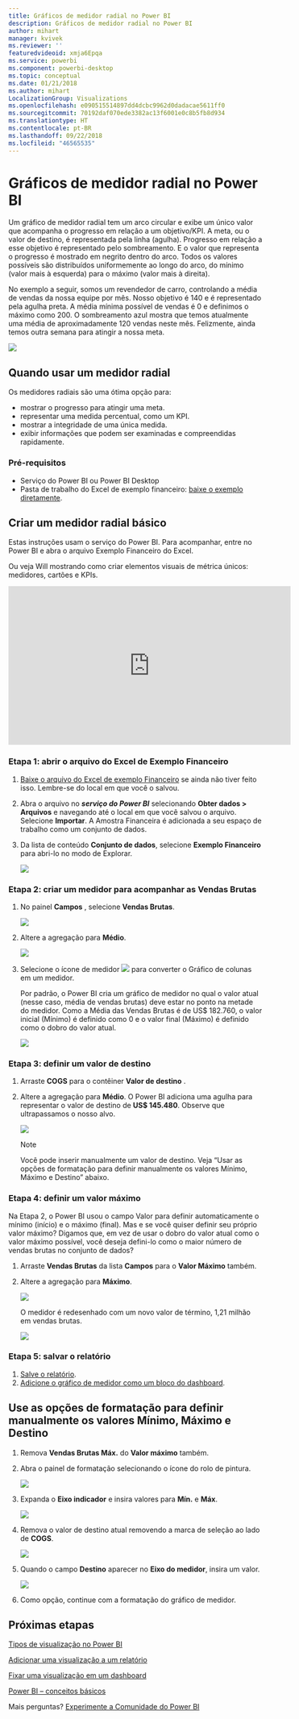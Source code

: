 ```yaml
---
title: Gráficos de medidor radial no Power BI
description: Gráficos de medidor radial no Power BI
author: mihart
manager: kvivek
ms.reviewer: ''
featuredvideoid: xmja6Epqa
ms.service: powerbi
ms.component: powerbi-desktop
ms.topic: conceptual
ms.date: 01/21/2018
ms.author: mihart
LocalizationGroup: Visualizations
ms.openlocfilehash: e090515514897dd4dcbc9962d0dadacae5611ff0
ms.sourcegitcommit: 70192daf070ede3382ac13f6001e0c8b5fb8d934
ms.translationtype: HT
ms.contentlocale: pt-BR
ms.lasthandoff: 09/22/2018
ms.locfileid: "46565535"
---
```

# <a name="radial-gauge-charts-in-power-bi"></a>Gráficos de medidor radial no Power BI
Um gráfico de medidor radial tem um arco circular e exibe um único valor que acompanha o progresso em relação a um objetivo/KPI.  A meta, ou o valor de destino, é representada pela linha (agulha). Progresso em relação a esse objetivo é representado pelo sombreamento.  E o valor que representa o progresso é mostrado em negrito dentro do arco. Todos os valores possíveis são distribuídos uniformemente ao longo do arco, do mínimo (valor mais à esquerda) para o máximo (valor mais à direita).

No exemplo a seguir, somos um revendedor de carro, controlando a média de vendas da nossa equipe por mês. Nosso objetivo é 140 e é representado pela agulha preta.  A média mínima possível de vendas é 0 e definimos o máximo como 200.  O sombreamento azul mostra que temos atualmente uma média de aproximadamente 120 vendas neste mês. Felizmente, ainda temos outra semana para atingir a nossa meta.

![](media/power-bi-visualization-radial-gauge-charts/gauge_m.png)

## <a name="when-to-use-a-radial-gauge"></a>Quando usar um medidor radial
Os medidores radiais são uma ótima opção para:

* mostrar o progresso para atingir uma meta.
* representar uma medida percentual, como um KPI.
* mostrar a integridade de uma única medida.
* exibir informações que podem ser examinadas e compreendidas rapidamente.

### <a name="prerequisites"></a>Pré-requisitos
 - Serviço do Power BI ou Power BI Desktop
 - Pasta de trabalho do Excel de exemplo financeiro: [baixe o exemplo diretamente](http://go.microsoft.com/fwlink/?LinkID=521962).

## <a name="create-a-basic-radial-gauge"></a>Criar um medidor radial básico
Estas instruções usam o serviço do Power BI. Para acompanhar, entre no Power BI e abra o arquivo Exemplo Financeiro do Excel.  

Ou veja Will mostrando como criar elementos visuais de métrica únicos: medidores, cartões e KPIs.

<iframe width="560" height="315" src="https://www.youtube.com/embed/xmja6EpqaO0?list=PL1N57mwBHtN0JFoKSR0n-tBkUJHeMP2cP" frameborder="0" allowfullscreen></iframe>

### <a name="step-1-open-the-financial-sample-excel-file"></a>Etapa 1: abrir o arquivo do Excel de Exemplo Financeiro
1. [Baixe o arquivo do Excel de exemplo Financeiro](../sample-financial-download.md) se ainda não tiver feito isso. Lembre-se do local em que você o salvou.

2. Abra o arquivo no ***serviço do Power BI*** selecionando **Obter dados \> Arquivos** e navegando até o local em que você salvou o arquivo. Selecione **Importar**. A Amostra Financeira é adicionada a seu espaço de trabalho como um conjunto de dados.

3. Da lista de conteúdo **Conjunto de dados**, selecione **Exemplo Financeiro** para abri-lo no modo de Explorar.

    ![](media/power-bi-visualization-radial-gauge-charts/power-bi-dataset.png)

### <a name="step-2-create-a-gauge-to-track-gross-sales"></a>Etapa 2: criar um medidor para acompanhar as Vendas Brutas
1. No painel **Campos** , selecione **Vendas Brutas**.
   
   ![](media/power-bi-visualization-radial-gauge-charts/grosssalesvalue_new.png)
2. Altere a agregação para **Médio**.
   
   ![](media/power-bi-visualization-radial-gauge-charts/changetoaverage_new.png)
3. Selecione o ícone de medidor ![](media/power-bi-visualization-radial-gauge-charts/gaugeicon_new.png) para converter o Gráfico de colunas em um medidor.
   
   Por padrão, o Power BI cria um gráfico de medidor no qual o valor atual (nesse caso, média de vendas brutas) deve estar no ponto na metade do medidor. Como a Média das Vendas Brutas é de US$ 182.760, o valor inicial (Mínimo) é definido como 0 e o valor final (Máximo) é definido como o dobro do valor atual.
   
   ![](media/power-bi-visualization-radial-gauge-charts/gauge_no_target.png)

### <a name="step-3-set-a-target-value"></a>Etapa 3: definir um valor de destino
1. Arraste **COGS** para o contêiner **Valor de destino** .
2. Altere a agregação para **Médio**.
   O Power BI adiciona uma agulha para representar o valor de destino de **US$ 145.480**. Observe que ultrapassamos o nosso alvo.
   
   ![](media/power-bi-visualization-radial-gauge-charts/gaugeinprogress_new.png)
   
   > [!NOTE]
   > Você pode inserir manualmente um valor de destino.  Veja “Usar as opções de formatação para definir manualmente os valores Mínimo, Máximo e Destino” abaixo.
   > 
   > 

### <a name="step-4-set-a-maximum-value"></a>Etapa 4: definir um valor máximo
Na Etapa 2, o Power BI usou o campo Valor para definir automaticamente o mínimo (início) e o máximo (final).  Mas e se você quiser definir seu próprio valor máximo?  Digamos que, em vez de usar o dobro do valor atual como o valor máximo possível, você deseja defini-lo como o maior número de vendas brutas no conjunto de dados? 

1. Arraste **Vendas Brutas** da lista **Campos** para o **Valor Máximo** também.
2. Altere a agregação para **Máximo**.
   
   ![](media/power-bi-visualization-radial-gauge-charts/setmaximum_new.png)
   
   O medidor é redesenhado com um novo valor de término, 1,21 milhão em vendas brutas.
   
   ![](media/power-bi-visualization-radial-gauge-charts/power-bi-final-gauge.png)

### <a name="step-5-save-your-report"></a>Etapa 5: salvar o relatório
1. [Salve o relatório](../service-report-save.md).
2. [Adicione o gráfico de medidor como um bloco do dashboard](../consumer/end-user-tiles.md). 

## <a name="use-formatting-options-to-manually-set-minimum-maximum-and-target-values"></a>Use as opções de formatação para definir manualmente os valores Mínimo, Máximo e Destino
1. Remova **Vendas Brutas Máx.** do **Valor máximo** também.
2. Abra o painel de formatação selecionando o ícone do rolo de pintura.
   
   ![](media/power-bi-visualization-radial-gauge-charts/power-bi-roller.png)
3. Expanda o **Eixo indicador** e insira valores para **Mín.** e **Máx**.
   
    ![](media/power-bi-visualization-radial-gauge-charts/power-bi-gauge-axis.png)
4. Remova o valor de destino atual removendo a marca de seleção ao lado de **COGS**.
   
    ![](media/power-bi-visualization-radial-gauge-charts/pbi_remove_target.png)
5. Quando o campo **Destino** aparecer no **Eixo do medidor**, insira um valor.
   
    ![](media/power-bi-visualization-radial-gauge-charts/power-bi-gauge-target.png)
6. Como opção, continue com a formatação do gráfico de medidor.

## <a name="next-steps"></a>Próximas etapas
[Tipos de visualização no Power BI](power-bi-visualization-types-for-reports-and-q-and-a.md)

[Adicionar uma visualização a um relatório](power-bi-report-add-visualizations-i.md)

[Fixar uma visualização em um dashboard](../service-dashboard-pin-tile-from-report.md)

[ Power BI – conceitos básicos](../consumer/end-user-basic-concepts.md)

Mais perguntas? [Experimente a Comunidade do Power BI](http://community.powerbi.com/)

